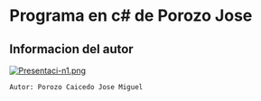 # Programa en c# de Porozo Jose
## Informacion del autor
[![Presentaci-n1.png](https://i.postimg.cc/br1VbhM5/Presentaci-n1.png)](https://postimg.cc/30JZ5P3j)

`Autor: Porozo Caicedo Jose Miguel`
